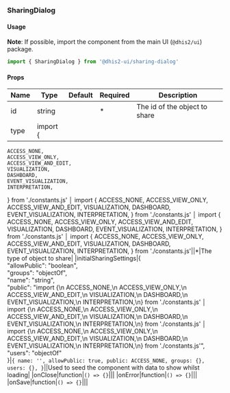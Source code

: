 ### SharingDialog

#### Usage

**Note**: If possible, import the component from the main UI (`@dhis2/ui`) package.

```js
import { SharingDialog } from '@dhis2-ui/sharing-dialog'
```

#### Props

| Name | Type     | Default | Required | Description                   |
| ---- | -------- | ------- | -------- | ----------------------------- |
| id   | string   |         | \*       | The id of the object to share |
| type | import { |

    ACCESS_NONE,
    ACCESS_VIEW_ONLY,
    ACCESS_VIEW_AND_EDIT,
    VISUALIZATION,
    DASHBOARD,
    EVENT_VISUALIZATION,
    INTERPRETATION,

} from './constants.js' │ import {
ACCESS_NONE,
ACCESS_VIEW_ONLY,
ACCESS_VIEW_AND_EDIT,
VISUALIZATION,
DASHBOARD,
EVENT_VISUALIZATION,
INTERPRETATION,
} from './constants.js' │ import {
ACCESS_NONE,
ACCESS_VIEW_ONLY,
ACCESS_VIEW_AND_EDIT,
VISUALIZATION,
DASHBOARD,
EVENT_VISUALIZATION,
INTERPRETATION,
} from './constants.js' │ import {
ACCESS_NONE,
ACCESS_VIEW_ONLY,
ACCESS_VIEW_AND_EDIT,
VISUALIZATION,
DASHBOARD,
EVENT_VISUALIZATION,
INTERPRETATION,
} from './constants.js'||\*|The type of object to share|
|initialSharingSettings|{<br/> "allowPublic": "boolean",<br/> "groups": "objectOf",<br/> "name": "string",<br/> "public": "import {\n ACCESS_NONE,\n ACCESS_VIEW_ONLY,\n ACCESS_VIEW_AND_EDIT,\n VISUALIZATION,\n DASHBOARD,\n EVENT_VISUALIZATION,\n INTERPRETATION,\n} from './constants.js' │ import {\n ACCESS_NONE,\n ACCESS_VIEW_ONLY,\n ACCESS_VIEW_AND_EDIT,\n VISUALIZATION,\n DASHBOARD,\n EVENT_VISUALIZATION,\n INTERPRETATION,\n} from './constants.js' │ import {\n ACCESS_NONE,\n ACCESS_VIEW_ONLY,\n ACCESS_VIEW_AND_EDIT,\n VISUALIZATION,\n DASHBOARD,\n EVENT_VISUALIZATION,\n INTERPRETATION,\n} from './constants.js'",<br/> "users": "objectOf"<br/>}|`{ name: '', allowPublic: true, public: ACCESS_NONE, groups: {}, users: {}, }`||Used to seed the component with data to show whilst loading|
|onClose|function|`() => {}`|||
|onError|function|`() => {}`|||
|onSave|function|`() => {}`|||
